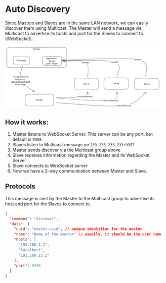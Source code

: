 # Auto Discovery

Since Masters and Slaves are in the same LAN network, we can easily discover them using Multicast. The Master will send a message via Multicast to advertise its hosts and port for the Slaves to connect to (WebSocket).

![Auto Discovery Diagram](./assets/auto-discovery.png)

## How it works:

1. Master listens to WebSocket Server. This server can be any port, but default is `9358`.
1. Slaves listen to Multicast message on `233.233.233.233:9357`
1. Master sends discover via the Multicast group above
1. Slave receives information regarding the Master and its WebSocket Server
1. Slave connects to WebSocket server
1. Now we have a 2-way communication between Master and Slave.

## Protocols

This message is sent by the Master to the Multicast group to advertise its host and port for the Slaves to connect to.

```json
{
  "command": "discover",
  "data": {
    "uuid": "master-uuid", // unique identifier for the master
    "name": "Name of the master" // usually, it should be the user name.
    "hosts": [
      "192.168.1.2",
      "localhost",
      "192.168.13.2"
    ],
    "port": 9358
  }
}
```
